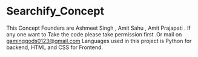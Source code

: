 # Searchify_Concept
This Concept Founders are Ashmeet Singh , Amit Sahu , Amit Prajapati . If any one want to Take the code please take permission first .Or mail on gaminggods0123@gmail.com
 Languages used in this project is Python for backend, HTML and CSS for Frontend.
